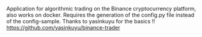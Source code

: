 Application for algorithmic trading on the Binance cryptocurrency platform, also works on docker.
Requires the generation of the config.py file instead of the config-sample.
Thanks to yasinkuyu for the basics !!
https://github.com/yasinkuyu/binance-trader
